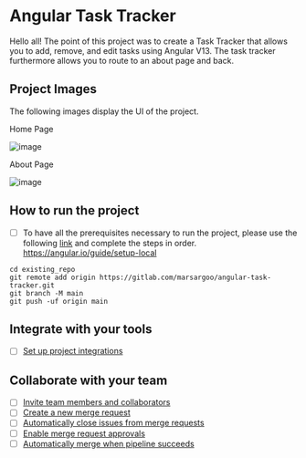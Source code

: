 # Angular Task Tracker

Hello all!
The point of this project was to create a Task Tracker that allows you to add, remove, and edit tasks using Angular V13. The task tracker furthermore allows you to route to an about page and back. 

## Project Images
The following images display the UI of the project.

Home Page

![image](https://user-images.githubusercontent.com/43450418/174449561-d44ead42-8581-4210-8f56-4e356843e954.png)

About Page

![image](https://user-images.githubusercontent.com/43450418/174452895-3dc967d4-5e4c-464d-8376-98b1de83624f.png)


## How to run the project

 - [ ] To have all the prerequisites necessary to run the project, please use the following [link](https://angular.io/guide/setup-local) and complete the steps in order.
https://angular.io/guide/setup-local 

```
cd existing_repo
git remote add origin https://gitlab.com/marsargoo/angular-task-tracker.git
git branch -M main
git push -uf origin main
```

## Integrate with your tools

- [ ] [Set up project integrations](https://gitlab.com/marsargoo/angular-task-tracker/-/settings/integrations)

## Collaborate with your team

- [ ] [Invite team members and collaborators](https://docs.gitlab.com/ee/user/project/members/)
- [ ] [Create a new merge request](https://docs.gitlab.com/ee/user/project/merge_requests/creating_merge_requests.html)
- [ ] [Automatically close issues from merge requests](https://docs.gitlab.com/ee/user/project/issues/managing_issues.html#closing-issues-automatically)
- [ ] [Enable merge request approvals](https://docs.gitlab.com/ee/user/project/merge_requests/approvals/)
- [ ] [Automatically merge when pipeline succeeds](https://docs.gitlab.com/ee/user/project/merge_requests/merge_when_pipeline_succeeds.html)

#
